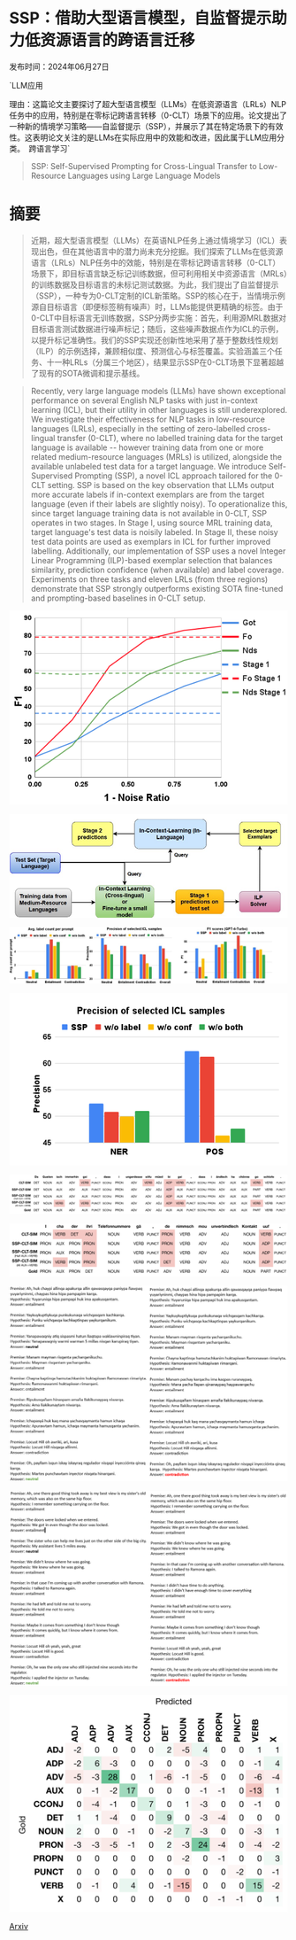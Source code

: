 # SSP：借助大型语言模型，自监督提示助力低资源语言的跨语言迁移

发布时间：2024年06月27日

`LLM应用

理由：这篇论文主要探讨了超大型语言模型（LLMs）在低资源语言（LRLs）NLP任务中的应用，特别是在零标记跨语言转移（0-CLT）场景下的应用。论文提出了一种新的情境学习策略——自监督提示（SSP），并展示了其在特定场景下的有效性。这表明论文关注的是LLMs在实际应用中的效能和改进，因此属于LLM应用分类。` `跨语言学习`

> SSP: Self-Supervised Prompting for Cross-Lingual Transfer to Low-Resource Languages using Large Language Models

# 摘要

> 近期，超大型语言模型（LLMs）在英语NLP任务上通过情境学习（ICL）表现出色，但在其他语言中的潜力尚未充分挖掘。我们探索了LLMs在低资源语言（LRLs）NLP任务中的效能，特别是在零标记跨语言转移（0-CLT）场景下，即目标语言缺乏标记训练数据，但可利用相关中资源语言（MRLs）的训练数据及目标语言的未标记测试数据。为此，我们提出了自监督提示（SSP），一种专为0-CLT定制的ICL新策略。SSP的核心在于，当情境示例源自目标语言（即便标签稍有噪声）时，LLMs能提供更精确的标签。由于0-CLT中目标语言无训练数据，SSP分两步实施：首先，利用源MRL数据对目标语言测试数据进行噪声标记；随后，这些噪声数据点作为ICL的示例，以提升标记准确性。我们的SSP实现还创新性地采用了基于整数线性规划（ILP）的示例选择，兼顾相似度、预测信心与标签覆盖。实验涵盖三个任务、十一种LRLs（分属三个地区），结果显示SSP在0-CLT场景下显著超越了现有的SOTA微调和提示基线。

> Recently, very large language models (LLMs) have shown exceptional performance on several English NLP tasks with just in-context learning (ICL), but their utility in other languages is still underexplored. We investigate their effectiveness for NLP tasks in low-resource languages (LRLs), especially in the setting of zero-labelled cross-lingual transfer (0-CLT), where no labelled training data for the target language is available -- however training data from one or more related medium-resource languages (MRLs) is utilized, alongside the available unlabeled test data for a target language. We introduce Self-Supervised Prompting (SSP), a novel ICL approach tailored for the 0-CLT setting.
  SSP is based on the key observation that LLMs output more accurate labels if in-context exemplars are from the target language (even if their labels are slightly noisy). To operationalize this, since target language training data is not available in 0-CLT, SSP operates in two stages. In Stage I, using source MRL training data, target language's test data is noisily labeled. In Stage II, these noisy test data points are used as exemplars in ICL for further improved labelling. Additionally, our implementation of SSP uses a novel Integer Linear Programming (ILP)-based exemplar selection that balances similarity, prediction confidence (when available) and label coverage. Experiments on three tasks and eleven LRLs (from three regions) demonstrate that SSP strongly outperforms existing SOTA fine-tuned and prompting-based baselines in 0-CLT setup.

![SSP：借助大型语言模型，自监督提示助力低资源语言的跨语言迁移](../../../paper_images/2406.18880/Noise_analysis.png)

![SSP：借助大型语言模型，自监督提示助力低资源语言的跨语言迁移](../../../paper_images/2406.18880/SSP-CLT-new.jpg)

![SSP：借助大型语言模型，自监督提示助力低资源语言的跨语言迁移](../../../paper_images/2406.18880/NLI_merged_all.jpg)

![SSP：借助大型语言模型，自监督提示助力低资源语言的跨语言迁移](../../../paper_images/2406.18880/prompt_prec_ner_pos.png)

![SSP：借助大型语言模型，自监督提示助力低资源语言的跨语言迁移](../../../paper_images/2406.18880/x1.png)

![SSP：借助大型语言模型，自监督提示助力低资源语言的跨语言迁移](../../../paper_images/2406.18880/x2.png)

![SSP：借助大型语言模型，自监督提示助力低资源语言的跨语言迁移](../../../paper_images/2406.18880/neutral_native.png)

![SSP：借助大型语言模型，自监督提示助力低资源语言的跨语言迁移](../../../paper_images/2406.18880/neutral_eng.png)

![SSP：借助大型语言模型，自监督提示助力低资源语言的跨语言迁移](../../../paper_images/2406.18880/x3.png)

[Arxiv](https://arxiv.org/abs/2406.18880)